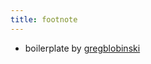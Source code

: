 ```yaml
---
title: footnote
---
```


* boilerplate by [gregblobinski](https://github.com/greglobinski/gatsby-starter-personal-blog)